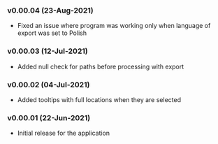 ### v0.00.04 (23-Aug-2021)

- Fixed an issue where program was working only when language of export was set to Polish

### v0.00.03 (12-Jul-2021)

- Added null check for paths before processing with export

### v0.00.02 (04-Jul-2021)

- Added tooltips with full locations when they are selected

### v0.00.01 (22-Jun-2021)

- Initial release for the application
